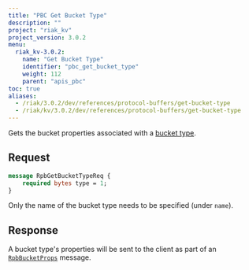 ```yaml
---
title: "PBC Get Bucket Type"
description: ""
project: "riak_kv"
project_version: 3.0.2
menu:
  riak_kv-3.0.2:
    name: "Get Bucket Type"
    identifier: "pbc_get_bucket_type"
    weight: 112
    parent: "apis_pbc"
toc: true
aliases:
  - /riak/3.0.2/dev/references/protocol-buffers/get-bucket-type
  - /riak/kv/3.0.2/dev/references/protocol-buffers/get-bucket-type
---
```


Gets the bucket properties associated with a [bucket type]({{<baseurl>}}riak/kv/3.0.2/using/cluster-operations/bucket-types).

## Request

```protobuf
message RpbGetBucketTypeReq {
    required bytes type = 1;
}
```

Only the name of the bucket type needs to be specified (under `name`).

## Response

A bucket type's properties will be sent to the client as part of an
[`RpbBucketProps`]({{<baseurl>}}riak/kv/3.0.2/developing/api/protocol-buffers/get-bucket-props) message.




